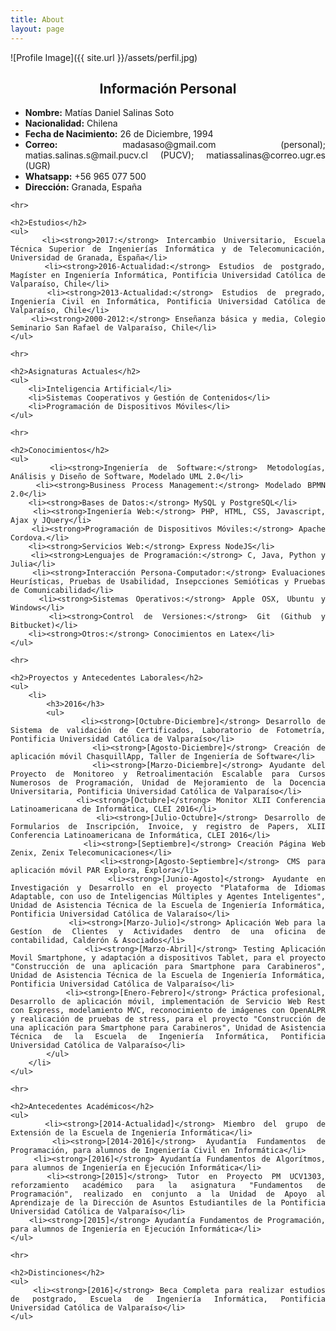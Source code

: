 ```yaml
---
title: About
layout: page
---
```

![Profile Image]({{ site.url }}/assets/perfil.jpg)
<style>
    h2{
        text-align:center;
    }
</style>
<div style="text-align: justify;">
    <h2>Información Personal</h2>
    <ul>
        <li><strong>Nombre:</strong> Matías Daniel Salinas Soto</li>
        <li><strong>Nacionalidad:</strong> Chilena</li>
        <li><strong>Fecha de Nacimiento:</strong> 26 de Diciembre, 1994</li>
        <li><strong>Correo:</strong> madasaso@gmail.com (personal); matias.salinas.s@mail.pucv.cl (PUCV); matiassalinas@correo.ugr.es (UGR)</li>
        <li><strong>Whatsapp:</strong> +56 965 077 500</li>
        <li><strong>Dirección:</strong> Granada, España</li>
    </ul>
    
    <hr>
    
    <h2>Estudios</h2>
    <ul>
        <li><strong>2017:</strong> Intercambio Universitario, Escuela Técnica Superior de Ingenierías Informática y de Telecomunicación, Universidad de Granada, España</li>
        <li><strong>2016-Actualidad:</strong> Estudios de postgrado, Magíster en Ingeniería Informática, Pontificia Universidad Católica de Valparaíso, Chile</li>
        <li><strong>2013-Actualidad:</strong> Estudios de pregrado, Ingeniería Civil en Informática, Pontificia Universidad Católica de Valparaíso, Chile</li>
        <li><strong>2000-2012:</strong> Enseñanza básica y media, Colegio Seminario San Rafael de Valparaíso, Chile</li>
    </ul>
    
    <hr>
    
    <h2>Asignaturas Actuales</h2>
    <ul>
        <li>Inteligencia Artificial</li>
        <li>Sistemas Cooperativos y Gestión de Contenidos</li>
        <li>Programación de Dispositivos Móviles</li>
    </ul>
    
    <hr>
    
    <h2>Conocimientos</h2>
    <ul>
        <li><strong>Ingeniería de Software:</strong> Metodologías, Análisis y Diseño de Software, Modelado UML 2.0</li>
        <li><strong>Business Process Management:</strong> Modelado BPMN 2.0</li>
        <li><strong>Bases de Datos:</strong> MySQL y PostgreSQL</li>
        <li><strong>Ingeniería Web:</strong> PHP, HTML, CSS, Javascript, Ajax y JQuery</li>
        <li><strong>Programación de Dispositivos Móviles:</strong> Apache Cordova.</li>
        <li><strong>Servicios Web:</strong> Express NodeJS</li>
        <li><strong>Lenguajes de Programación:</strong> C, Java, Python y Julia</li>
        <li><strong>Interacción Persona-Computador:</strong> Evaluaciones Heurísticas, Pruebas de Usabilidad, Insepcciones Semióticas y Pruebas de Comunicabilidad</li>
        <li><strong>Sistemas Operativos:</strong> Apple OSX, Ubuntu y Windows</li>
        <li><strong>Control de Versiones:</strong> Git (Github y Bitbucket)</li>
        <li><strong>Otros:</strong> Conocimientos en Latex</li>
    </ul>
    
    <hr>
    
    <h2>Proyectos y Antecedentes Laborales</h2>
    <ul>
        <li>
            <h3>2016</h3>
            <ul>
                <li><strong>[Octubre-Diciembre]</strong> Desarrollo de Sistema de validación de Certificados, Laboratorio de Fotometría, Pontificia Universidad Católica de Valparaíso</li>
                <li><strong>[Agosto-Diciembre]</strong> Creación de aplicación móvil ChasquillApp, Taller de Ingeniería de Software</li>
                <li><strong>[Marzo-Diciembre]</strong> Ayudante del Proyecto de Monitoreo y Retroalimentación Escalable para Cursos Numerosos de Programación, Unidad de Mejoramiento de la Docencia Universitaria, Pontificia Universidad Católica de Valparaíso</li>
                <li><strong>[Octubre]</strong> Monitor XLII Conferencia Latinoamericana de Informática, CLEI 2016</li>
                <li><strong>[Julio-Octubre]</strong> Desarrollo de Formularios de Inscripción, Invoice, y registro de Papers, XLII Conferencia Latinoamericana de Informática, CLEI 2016</li>
                <li><strong>[Septiembre]</strong> Creación Página Web Zenix, Zenix Telecomunicaciones</li>
                <li><strong>[Agosto-Septiembre]</strong> CMS para aplicación móvil PAR Explora, Explora</li>
                <li><strong>[Junio-Agosto]</strong> Ayudante en Investigación y Desarrollo en el proyecto "Plataforma de Idiomas Adaptable, con uso de Inteligencias Múltiples y Agentes Inteligentes", Unidad de Asistencia Técnica de la Escuela de Ingeniería Informática, Pontificia Universidad Católica de Valaraíso</li>
                <li><strong>[Marzo-Julio]</strong> Aplicación Web para la Gestíon de Clientes y Actividades dentro de una oficina de contabilidad, Calderón & Asociados</li>
                <li><strong>[Marzo-Abril]</strong> Testing Aplicación Movil Smartphone, y adaptación a dispositivos Tablet, para el proyecto "Construcción de una aplicación para Smartphone para Carabineros", Unidad de Asistencia Técnica de la Escuela de Ingeniería Informática, Pontificia Universidad Católica de Valparaíso</li>
                <li><strong>[Enero-Febrero]</strong> Práctica profesional, Desarrollo de aplicación móvil, implementación de Servicio Web Rest con Express, modelamiento MVC, reconocimiento de imágenes con OpenALPR y realicación de pruebas de stress, para el proyecto "Construcción de una aplicación para Smartphone para Carabineros", Unidad de Asistencia Técnica de la Escuela de Ingeniería Informática, Pontificia Universidad Católica de Valparaíso</li>
            </ul>
        </li>
    </ul>
    
    <hr>
    
    <h2>Antecedentes Académicos</h2>
    <ul>
        <li><strong>[2014-Actualidad]</strong> Miembro del grupo de Extensión de la Escuela de Ingeniería Informática</li>
        <li><strong>[2014-2016]</strong> Ayudantía Fundamentos de Programación, para alumnos de Ingeniería Civil en Informática</li>
        <li><strong>[2016]</strong> Ayudantía Fundamentos de Algorítmos, para alumnos de Ingeniería en Ejecución Informática</li>
        <li><strong>[2015]</strong> Tutor en Proyecto PM UCV1303, reforzamiento académico para la asignatura "Fundamentos de Programación", realizado en conjunto a la Unidad de Apoyo al Aprendizaje de la Dirección de Asuntos Estudiantiles de la Pontificia Universidad Católica de Valparaíso</li>
        <li><strong>[2015]</strong> Ayudantía Fundamentos de Programación, para alumnos de Ingeniería en Ejecución Informática</li>
    </ul>
    
    <hr>
    
    <h2>Distinciones</h2>
    <ul>
        <li><strong>[2016]</strong> Beca Completa para realizar estudios de postgrado, Escuela de Ingeniería Informática, Pontificia Universidad Católica de Valparaíso</li>
    </ul>
</div>
